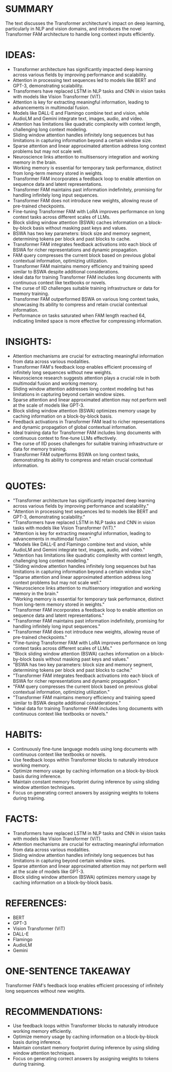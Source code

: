 # SUMMARY
The text discusses the Transformer architecture's impact on deep learning, particularly in NLP and vision domains, and introduces the novel Transformer FAM architecture to handle long context inputs efficiently.

# IDEAS:
- Transformer architecture has significantly impacted deep learning across various fields by improving performance and scalability.
- Attention in processing text sequences led to models like BERT and GPT-3, demonstrating scalability.
- Transformers have replaced LSTM in NLP tasks and CNN in vision tasks with models like Vision Transformer (ViT).
- Attention is key for extracting meaningful information, leading to advancements in multimodal fusion.
- Models like DALL-E and Flamingo combine text and vision, while AudioLM and Gemini integrate text, images, audio, and video.
- Attention has limitations like quadratic complexity with context length, challenging long context modeling.
- Sliding window attention handles infinitely long sequences but has limitations in capturing information beyond a certain window size.
- Sparse attention and linear approximated attention address long context problems but may not scale well.
- Neuroscience links attention to multisensory integration and working memory in the brain.
- Working memory is essential for temporary task performance, distinct from long-term memory stored in weights.
- Transformer FAM incorporates a feedback loop to enable attention on sequence data and latent representations.
- Transformer FAM maintains past information indefinitely, promising for handling infinitely long input sequences.
- Transformer FAM does not introduce new weights, allowing reuse of pre-trained checkpoints.
- Fine-tuning Transformer FAM with LoRA improves performance on long context tasks across different scales of LLMs.
- Block sliding window attention (BSWA) caches information on a block-by-block basis without masking past keys and values.
- BSWA has two key parameters: block size and memory segment, determining tokens per block and past blocks to cache.
- Transformer FAM integrates feedback activations into each block of BSWA for richer representations and dynamic propagation.
- FAM query compresses the current block based on previous global contextual information, optimizing utilization.
- Transformer FAM maintains memory efficiency and training speed similar to BSWA despite additional considerations.
- Ideal data for training Transformer FAM includes long documents with continuous context like textbooks or novels.
- The curse of IID challenges suitable training infrastructure or data for memory training.
- Transformer FAM outperformed BSWA on various long context tasks, showcasing its ability to compress and retain crucial contextual information.
- Performance on tasks saturated when FAM length reached 64, indicating limited space is more effective for compressing information.

# INSIGHTS:
- Attention mechanisms are crucial for extracting meaningful information from data across various modalities.
- Transformer FAM's feedback loop enables efficient processing of infinitely long sequences without new weights.
- Neuroscience research suggests attention plays a crucial role in both multimodal fusion and working memory.
- Sliding window attention addresses long context modeling but has limitations in capturing beyond certain window sizes.
- Sparse attention and linear approximated attention may not perform well at the scale of models like GPT-3.
- Block sliding window attention (BSWA) optimizes memory usage by caching information on a block-by-block basis.
- Feedback activations in Transformer FAM lead to richer representations and dynamic propagation of global contextual information.
- Ideal training data for Transformer FAM includes long documents with continuous context to fine-tune LLMs effectively.
- The curse of IID poses challenges for suitable training infrastructure or data for memory training.
- Transformer FAM outperforms BSWA on long context tasks, demonstrating its ability to compress and retain crucial contextual information.

# QUOTES:
- "Transformer architecture has significantly impacted deep learning across various fields by improving performance and scalability."
- "Attention in processing text sequences led to models like BERT and GPT-3, demonstrating scalability."
- "Transformers have replaced LSTM in NLP tasks and CNN in vision tasks with models like Vision Transformer (ViT)."
- "Attention is key for extracting meaningful information, leading to advancements in multimodal fusion."
- "Models like DALL-E and Flamingo combine text and vision, while AudioLM and Gemini integrate text, images, audio, and video."
- "Attention has limitations like quadratic complexity with context length, challenging long context modeling."
- "Sliding window attention handles infinitely long sequences but has limitations in capturing information beyond a certain window size."
- "Sparse attention and linear approximated attention address long context problems but may not scale well."
- "Neuroscience links attention to multisensory integration and working memory in the brain."
- "Working memory is essential for temporary task performance, distinct from long-term memory stored in weights."
- "Transformer FAM incorporates a feedback loop to enable attention on sequence data and latent representations."
- "Transformer FAM maintains past information indefinitely, promising for handling infinitely long input sequences."
- "Transformer FAM does not introduce new weights, allowing reuse of pre-trained checkpoints."
- "Fine-tuning Transformer FAM with LoRA improves performance on long context tasks across different scales of LLMs."
- "Block sliding window attention (BSWA) caches information on a block-by-block basis without masking past keys and values."
- "BSWA has two key parameters: block size and memory segment, determining tokens per block and past blocks to cache."
- "Transformer FAM integrates feedback activations into each block of BSWA for richer representations and dynamic propagation."
- "FAM query compresses the current block based on previous global contextual information, optimizing utilization."
- "Transformer FAM maintains memory efficiency and training speed similar to BSWA despite additional considerations."
- "Ideal data for training Transformer FAM includes long documents with continuous context like textbooks or novels."

# HABITS:
- Continuously fine-tune language models using long documents with continuous context like textbooks or novels.
- Use feedback loops within Transformer blocks to naturally introduce working memory.
- Optimize memory usage by caching information on a block-by-block basis during inference.
- Maintain constant memory footprint during inference by using sliding window attention techniques.
- Focus on generating correct answers by assigning weights to tokens during training.

# FACTS:
- Transformers have replaced LSTM in NLP tasks and CNN in vision tasks with models like Vision Transformer (ViT).
- Attention mechanisms are crucial for extracting meaningful information from data across various modalities.
- Sliding window attention handles infinitely long sequences but has limitations in capturing beyond certain window sizes.
- Sparse attention and linear approximated attention may not perform well at the scale of models like GPT-3.
- Block sliding window attention (BSWA) optimizes memory usage by caching information on a block-by-block basis.

# REFERENCES:
- BERT
- GPT-3
- Vision Transformer (ViT)
- DALL-E
- Flamingo
- AudioLM
- Gemini

# ONE-SENTENCE TAKEAWAY
Transformer FAM's feedback loop enables efficient processing of infinitely long sequences without new weights.

# RECOMMENDATIONS:
- Use feedback loops within Transformer blocks to naturally introduce working memory efficiently.
- Optimize memory usage by caching information on a block-by-block basis during inference.
- Maintain constant memory footprint during inference by using sliding window attention techniques.
- Focus on generating correct answers by assigning weights to tokens during training.